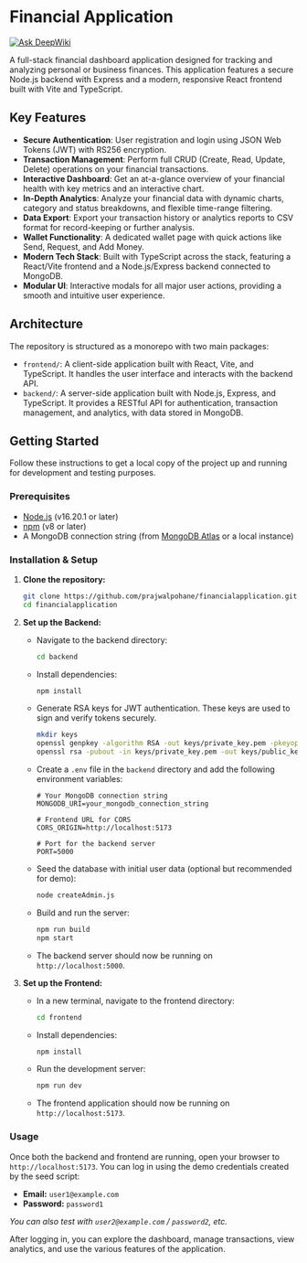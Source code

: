 # Financial Application

[![Ask DeepWiki](https://devin.ai/assets/askdeepwiki.png)](https://deepwiki.com/PrajwalPohane/FinancialApplication)

A full-stack financial dashboard application designed for tracking and analyzing personal or business finances. This application features a secure Node.js backend with Express and a modern, responsive React frontend built with Vite and TypeScript.

## Key Features

- **Secure Authentication**: User registration and login using JSON Web Tokens (JWT) with RS256 encryption.
- **Transaction Management**: Perform full CRUD (Create, Read, Update, Delete) operations on your financial transactions.
- **Interactive Dashboard**: Get an at-a-glance overview of your financial health with key metrics and an interactive chart.
- **In-Depth Analytics**: Analyze your financial data with dynamic charts, category and status breakdowns, and flexible time-range filtering.
- **Data Export**: Export your transaction history or analytics reports to CSV format for record-keeping or further analysis.
- **Wallet Functionality**: A dedicated wallet page with quick actions like Send, Request, and Add Money.
- **Modern Tech Stack**: Built with TypeScript across the stack, featuring a React/Vite frontend and a Node.js/Express backend connected to MongoDB.
- **Modular UI**: Interactive modals for all major user actions, providing a smooth and intuitive user experience.

## Architecture

The repository is structured as a monorepo with two main packages:

-   `frontend/`: A client-side application built with React, Vite, and TypeScript. It handles the user interface and interacts with the backend API.
-   `backend/`: A server-side application built with Node.js, Express, and TypeScript. It provides a RESTful API for authentication, transaction management, and analytics, with data stored in MongoDB.

## Getting Started

Follow these instructions to get a local copy of the project up and running for development and testing purposes.

### Prerequisites

-   [Node.js](https://nodejs.org/) (v16.20.1 or later)
-   [npm](https://www.npmjs.com/) (v8 or later)
-   A MongoDB connection string (from [MongoDB Atlas](https://www.mongodb.com/atlas) or a local instance)

### Installation & Setup

1.  **Clone the repository:**
    ```sh
    git clone https://github.com/prajwalpohane/financialapplication.git
    cd financialapplication
    ```

2.  **Set up the Backend:**

    -   Navigate to the backend directory:
        ```sh
        cd backend
        ```
    -   Install dependencies:
        ```sh
        npm install
        ```
    -   Generate RSA keys for JWT authentication. These keys are used to sign and verify tokens securely.
        ```sh
        mkdir keys
        openssl genpkey -algorithm RSA -out keys/private_key.pem -pkeyopt rsa_keygen_bits:2048
        openssl rsa -pubout -in keys/private_key.pem -out keys/public_key.pem
        ```
    -   Create a `.env` file in the `backend` directory and add the following environment variables:
        ```env
        # Your MongoDB connection string
        MONGODB_URI=your_mongodb_connection_string

        # Frontend URL for CORS
        CORS_ORIGIN=http://localhost:5173

        # Port for the backend server
        PORT=5000
        ```
    -   Seed the database with initial user data (optional but recommended for demo):
        ```sh
        node createAdmin.js
        ```
    -   Build and run the server:
        ```sh
        npm run build
        npm start
        ```
    -   The backend server should now be running on `http://localhost:5000`.

3.  **Set up the Frontend:**

    -   In a new terminal, navigate to the frontend directory:
        ```sh
        cd frontend
        ```
    -   Install dependencies:
        ```sh
        npm install
        ```
    -   Run the development server:
        ```sh
        npm run dev
        ```
    -   The frontend application should now be running on `http://localhost:5173`.

### Usage

Once both the backend and frontend are running, open your browser to `http://localhost:5173`. You can log in using the demo credentials created by the seed script:

-   **Email:** `user1@example.com`
-   **Password:** `password1`

*You can also test with `user2@example.com` / `password2`, etc.*

After logging in, you can explore the dashboard, manage transactions, view analytics, and use the various features of the application.